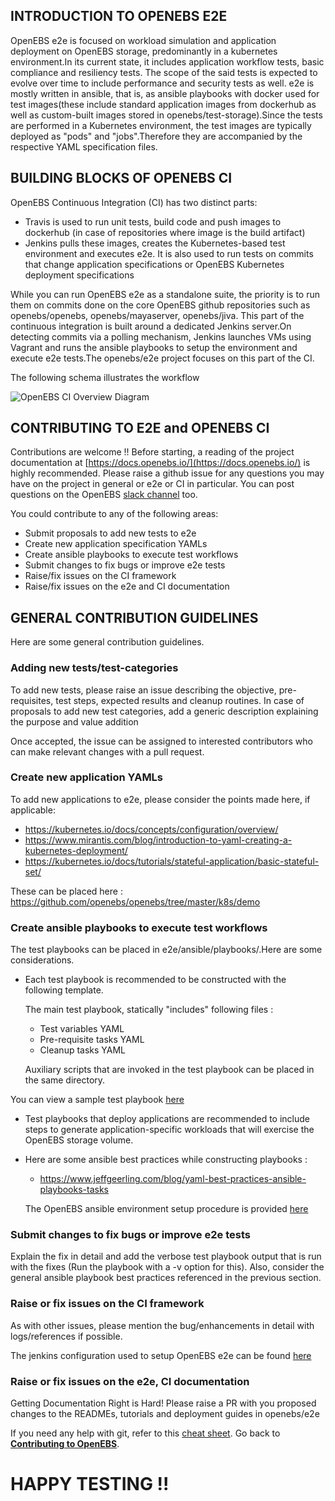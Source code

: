 ## INTRODUCTION TO OPENEBS E2E

OpenEBS e2e is focused on workload simulation and application deployment on OpenEBS storage, predominantly in a 
kubernetes environment.In its current state, it includes application workflow tests, basic compliance and resiliency tests. 
The scope of the said tests is expected to evolve over time to include performance and security tests as well. 
e2e is mostly written in ansible, that is, as ansible playbooks with docker used for test images(these include standard 
application images from dockerhub as well as custom-built images stored in openebs/test-storage).Since the tests are performed 
in a Kubernetes environment, the test images are typically deployed as "pods" and "jobs".Therefore they are accompanied by the 
respective YAML specification files.

## BUILDING BLOCKS OF OPENEBS CI

OpenEBS Continuous Integration (CI) has two distinct parts:

- Travis is used to run unit tests, build code and push images to dockerhub (in case of repositories where image is the build artifact)
- Jenkins pulls these images, creates the Kubernetes-based test environment and executes e2e. It is also used to run tests on commits that change application specifications or OpenEBS Kubernetes deployment specifications

While you can run OpenEBS e2e as a standalone suite, the priority is to run them on commits done on the core OpenEBS github
repositories such as openebs/openebs, openebs/mayaserver, openebs/jiva. This part of the continuous integration is built around a dedicated Jenkins server.On detecting commits via a polling mechanism, Jenkins launches VMs using Vagrant and runs the ansible playbooks to setup the environment and execute e2e tests.The openebs/e2e project focuses on this part of the CI.

The following schema illustrates the workflow

![OpenEBS CI Overview Diagram](https://github.com/ksatchit/openebs/blob/master/documentation/source/_static/OpenEBS_CI_Workflow.png)

## CONTRIBUTING TO E2E and OPENEBS CI 

Contributions are welcome !!  Before starting, a reading of the project documentation at [https://docs.openebs.io/](https://docs.openebs.io/) is highly recommended. Please raise a github issue for any questions you may have on the project in general or e2e or CI in particular.
You can post questions on the OpenEBS [slack channel](http://slack.openebs.io/) too.

You could contribute to any of the following areas: 

- Submit proposals to add new tests to e2e
- Create new application specification YAMLs 
- Create ansible playbooks to execute test workflows
- Submit changes to fix bugs or improve e2e tests 
- Raise/fix issues on the CI framework 
- Raise/fix issues on the e2e and CI documentation

## GENERAL CONTRIBUTION GUIDELINES

Here are some general contribution guidelines. 

### Adding new tests/test-categories

To add new tests, please raise an issue describing the objective, pre-requisites, test steps, expected results and cleanup routines.
In case of proposals to add new test categories, add a generic description explaining the purpose and value addition

Once accepted, the issue can be assigned to interested contributors who can make relevant changes with a pull request. 

### Create new application YAMLs

To add new applications to e2e, please consider the points made here, if applicable: 

- https://kubernetes.io/docs/concepts/configuration/overview/
- https://www.mirantis.com/blog/introduction-to-yaml-creating-a-kubernetes-deployment/
- https://kubernetes.io/docs/tutorials/stateful-application/basic-stateful-set/

These can be placed here : https://github.com/openebs/openebs/tree/master/k8s/demo

### Create ansible playbooks to execute test workflows

The test playbooks can be placed in e2e/ansible/playbooks/<test-category>.Here are some considerations. 

- Each test playbook is recommended to be constructed with the following template.

  The main test playbook, statically "includes" following files :

  - Test variables YAML
  - Pre-requisite tasks YAML
  - Cleanup tasks YAML
  
  Auxiliary scripts that are invoked in the test playbook can be placed in the same directory. 

 You can view a sample test playbook [here](https://github.com/openebs/openebs/tree/master/e2e/ansible/playbooks/hyperconverged/test-k8s-percona-mysql-pod)

- Test playbooks that deploy applications are recommended to include steps to generate application-specific workloads that
  will exercise the OpenEBS storage volume. 
  
- Here are some ansible best practices while constructing playbooks : 
 
  - https://www.jeffgeerling.com/blog/yaml-best-practices-ansible-playbooks-tasks 
  
  The OpenEBS ansible environment setup procedure is provided [here](https://github.com/openebs/openebs/blob/master/e2e/ansible/openebs-on-premise-deployment-guide.md)
  
### Submit changes to fix bugs or improve e2e tests 

Explain the fix in detail and add the verbose test playbook output that is run with the fixes (Run the playbook with a -v option for this). Also, consider the general ansible playbook best practices referenced in the previous section.

### Raise or fix issues on the CI framework 

As with other issues, please mention the bug/enhancements in detail with logs/references if possible.

The jenkins configuration used to setup OpenEBS e2e can be found [here](https://github.com/openebs/openebs/blob/master/e2e/jenkins/README.md)

### Raise or fix issues on the e2e, CI documentation

Getting Documentation Right is Hard! Please raise a PR with you proposed changes to the READMEs, tutorials and deployment guides in openebs/e2e

If you need any help with git, refer to this [cheat sheet](./contribute/git-cheatsheet.md).
Go back to [**Contributing to OpenEBS**](./contribute/CONTRIBUTING.md).

# HAPPY TESTING !!
